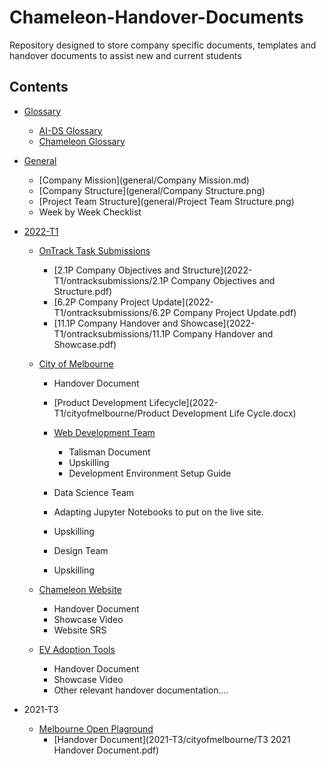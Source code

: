 # Chameleon-Handover-Documents
Repository designed to store company specific documents, templates and handover documents to assist new and current students 



## Contents 

- [Glossary](glossary) 
  -	[AI-DS Glossary](glossary/AI-DS_Glossary-v20May2022.pdf)
  -	[Chameleon Glossary](glossary/Chameleon_Glossary-v20May2022.pdf)

- [General](General) 
  -	[Company Mission](general/Company Mission.md)
  -	[Company Structure](general/Company Structure.png) 
  -	[Project Team Structure](general/Project Team Structure.png)
  -	Week by Week Checklist

- [2022-T1](2022-T1)
  - [OnTrack Task Submissions](2022-T1/ontracksubmissions) 
    - [2.1P Company Objectives and Structure](2022-T1/ontracksubmissions/2.1P Company Objectives and Structure.pdf)
    - [6.2P Company Project Update](2022-T1/ontracksubmissions/6.2P Company Project Update.pdf)
    - [11.1P Company Handover and Showcase](2022-T1/ontracksubmissions/11.1P Company Handover and Showcase.pdf)
 
  - [City of Melbourne](2022-T1/cityofmelbourne)
    -  Handover Document 
    -	[Product Development Lifecycle](2022-T1/cityofmelbourne/Product Development Life Cycle.docx)
    
    - [Web Development Team](2022-T1/cityofmelbourne/webdevteam)
      -	Talisman Document
      -	Upskilling 
      -	Development Environment Setup Guide
  
    -	Data Science Team
      -	Adapting Jupyter Notebooks to put on the live site. 
      -	Upskilling
    
    -	Design Team
      -	Upskilling 
        
  
  - [Chameleon Website](2022-T1/chameleonwebsite)
    -	Handover Document
    -	Showcase Video
    -	Website SRS
  
  
  - [EV Adoption Tools](2022-T1/evadoptiontools)
    -	Handover Document
    -	Showcase Video
    -	Other relevant handover documentation….

- 2021-T3
  - [Melbourne Open Plaground](2021-T3/cityofmelbourne)
    -	[Handover Document](2021-T3/cityofmelbourne/T3 2021 Handover Document.pdf)







